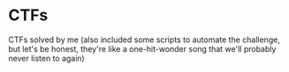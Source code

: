 # CTFs
CTFs solved by me (also included some scripts to automate the challenge, but let's be honest, they're like a one-hit-wonder song that we'll probably never listen to again)
